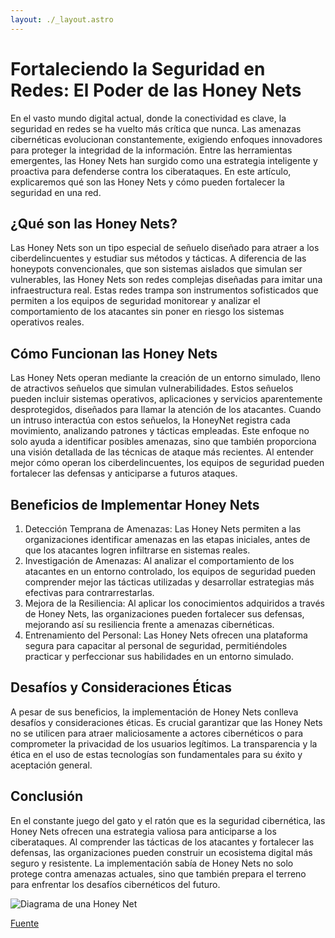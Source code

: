 ```yaml
---
layout: ./_layout.astro
---
```


# Fortaleciendo la Seguridad en Redes: El Poder de las Honey Nets

En el vasto mundo digital actual, donde la conectividad es clave, la seguridad en redes se ha vuelto más crítica que nunca. Las amenazas cibernéticas evolucionan constantemente, exigiendo enfoques innovadores para proteger la integridad de la información. Entre las herramientas emergentes, las Honey Nets han surgido como una estrategia inteligente y proactiva para defenderse contra los ciberataques. En este artículo, explicaremos qué son las Honey Nets y cómo pueden fortalecer la seguridad en una red.

## ¿Qué son las Honey Nets?

Las Honey Nets son un tipo especial de señuelo diseñado para atraer a los ciberdelincuentes y estudiar sus métodos y tácticas. A diferencia de las honeypots convencionales, que son sistemas aislados que simulan ser vulnerables, las Honey Nets son redes complejas diseñadas para imitar una infraestructura real. Estas redes trampa son instrumentos sofisticados que permiten a los equipos de seguridad monitorear y analizar el comportamiento de los atacantes sin poner en riesgo los sistemas operativos reales.

## Cómo Funcionan las Honey Nets

Las Honey Nets operan mediante la creación de un entorno simulado, lleno de atractivos señuelos que simulan vulnerabilidades. Estos señuelos pueden incluir sistemas operativos, aplicaciones y servicios aparentemente desprotegidos, diseñados para llamar la atención de los atacantes. Cuando un intruso interactúa con estos señuelos, la HoneyNet registra cada movimiento, analizando patrones y tácticas empleadas.
Este enfoque no solo ayuda a identificar posibles amenazas, sino que también proporciona una visión detallada de las técnicas de ataque más recientes. Al entender mejor cómo operan los ciberdelincuentes, los equipos de seguridad pueden fortalecer las defensas y anticiparse a futuros ataques.

## Beneficios de Implementar Honey Nets

1. Detección Temprana de Amenazas: Las Honey Nets permiten a las organizaciones identificar amenazas en las etapas iniciales, antes de que los atacantes logren infiltrarse en sistemas reales.
2. Investigación de Amenazas: Al analizar el comportamiento de los atacantes en un entorno controlado, los equipos de seguridad pueden comprender mejor las tácticas utilizadas y desarrollar estrategias más efectivas para contrarrestarlas.
3. Mejora de la Resiliencia: Al aplicar los conocimientos adquiridos a través de Honey Nets, las organizaciones pueden fortalecer sus defensas, mejorando así su resiliencia frente a amenazas cibernéticas.
4. Entrenamiento del Personal: Las Honey Nets ofrecen una plataforma segura para capacitar al personal de seguridad, permitiéndoles practicar y perfeccionar sus habilidades en un entorno simulado.

## Desafíos y Consideraciones Éticas

A pesar de sus beneficios, la implementación de Honey Nets conlleva desafíos y consideraciones éticas. Es crucial garantizar que las Honey Nets no se utilicen para atraer maliciosamente a actores cibernéticos o para comprometer la privacidad de los usuarios legítimos. La transparencia y la ética en el uso de estas tecnologías son fundamentales para su éxito y aceptación general.

## Conclusión

En el constante juego del gato y el ratón que es la seguridad cibernética, las Honey Nets ofrecen una estrategia valiosa para anticiparse a los ciberataques. Al comprender las tácticas de los atacantes y fortalecer las defensas, las organizaciones pueden construir un ecosistema digital más seguro y resistente. La implementación sabía de Honey Nets no solo protege contra amenazas actuales, sino que también prepara el terreno para enfrentar los desafíos cibernéticos del futuro.

![Diagrama de una Honey Net](/honey-nets/about.png)

[Fuente](https://www.honeynet.org/)
